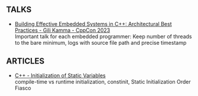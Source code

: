 ## TALKS
* [Building Effective Embedded Systems in C++: Architectural Best Practices - Gili Kamma - CppCon 2023](https://www.youtube.com/watch?v=xv7jf2jQezI)   
Important talk for each embedded programmer: Keep number of threads to the bare minimum, logs with source file path and precise timestamp



## ARTICLES
* [C++ - Initialization of Static Variables](https://pabloariasal.github.io/2020/01/02/static-variable-initialization)  
compile-time vs runtime initialization, constinit, Static Initialization Order Fiasco

